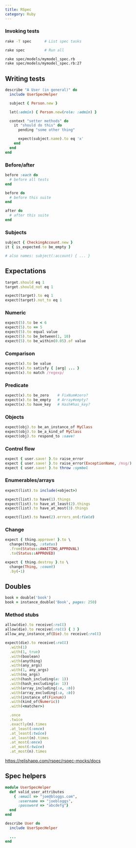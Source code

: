 ```yaml
---
title: RSpec
category: Ruby
---
```


### Invoking tests

```sh
rake -T spec      # List spec tasks

rake spec         # Run all

rake spec/models/mymodel_spec.rb
rake spec/models/mymodel_spec.rb:27
```

## Writing tests

```rb
describe "A User (in general)" do
  include UserSpecHelper

  subject { Person.new }

  let(:admin) { Person.new(role: :admin) }

  context "setter methods" do
    it "should do this" do
      pending "some other thing"

      expect(subject.name).to eq 'x'
    end
  end
end
```

### Before/after

```rb
before :each do
  # before all tests
end

before do
  # before this suite
end

after do
  # after this suite
end
```

### Subjects

```rb
subject { CheckingAccount.new }
it { is_expected.to be_empty }

# also names: subject(:account) { ... }
```

## Expectations

```rb
target.should eq 1
target.should_not eq 1

expect(target).to eq 1
expect(target).not_to eq 1
```

### Numeric

```rb
expect(5).to be < 6
expect(5).to == 5
expect(5).to equal value
expect(5).to be_between(1, 10)
expect(5).to be_within(0.05).of value
```

### Comparison

```rb
expect(x).to be value
expect(x).to satisfy { |arg| ... }
expect(x).to match /regexp/
```

### Predicate

```rb
expect(x).to be_zero    # FixNum#zero?
expect(x).to be_empty   # Array#empty?
expect(x).to have_key   # Hash#has_key?
```

### Objects

```rb
expect(obj).to be_an_instance_of MyClass
expect(obj).to be_a_kind_of MyClass
expect(obj).to respond_to :save!
```

### Control flow

```rb
expect { user.save! }.to raise_error
expect { user.save! }.to raise_error(ExceptionName, /msg/)
expect { user.save! }.to throw :symbol
```

### Enumerables/arrays

```rb
expect(list).to include(<object>)

expect(list).to have(1).things
expect(list).to have_at_least(2).things
expect(list).to have_at_most(3).things

expect(list).to have(2).errors_on(:field)
```

### Change

```rb
expect { thing.approve! }.to \
  change(thing, :status)
  .from(Status::AWAITING_APPROVAL)
  .to(Status::APPROVED)

expect { thing.destroy }.to \
  change(Thing, :count)
  .by(-1)
```

## Doubles

```rb
book = double('book')
book = instance_double('Book', pages: 250)
```

### Method stubs

```rb
allow(die).to receive(:roll)
allow(die).to receive(:roll) { 3 }
allow_any_instance_of(Die).to receive(:roll)

expect(die).to receive(:roll)
  .with(1)
  .with(1, true)
  .with(boolean)
  .with(anything)
  .with(any_args)
  .with(1, any_args)
  .with(no_args)
  .with(hash_including(a: 1))
  .with(hash_excluding(a: 1))
  .with(array_including(:a, :b))
  .with(array_excluding(:a, :b))
  .with(instance_of(Fixnum))
  .with(kind_of(Numeric))
  .with(<matcher>)

  .once
  .twice
  .exactly(n).times
  .at_least(:once)
  .at_least(:twice)
  .at_least(n).times
  .at_most(:once)
  .at_most(:twice)
  .at_most(n).times
```

https://relishapp.com/rspec/rspec-mocks/docs

## Spec helpers

```rb
module UserSpecHelper
  def valid_user_attributes
    { :email => "joe@bloggs.com",
      :username => "joebloggs",
      :password => "abcdefg"}
  end
end
```

```rb
describe User do
  include UserSpecHelper

  ...
end
```
